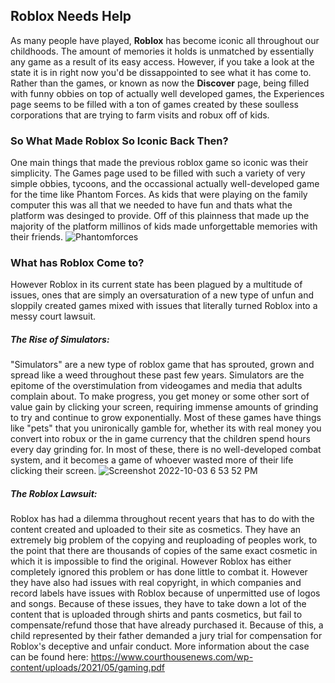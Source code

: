 ## Roblox Needs Help
As many people have played, **Roblox** has become iconic all throughout our childhoods.  The amount of memories it holds is unmatched by essentially any game as a result of its easy access. However, if you take a look at the state it is in right now you'd be dissappointed to see what it has come to. 
<br>
Rather than the games, or known as now the **Discover** page, being filled with funny obbies on top of actually well developed games, the Experiences page seems to be filled with a ton of games created by these soulless corporations that are trying to farm visits and robux off of kids.
<br>
### So What Made Roblox So Iconic Back Then?
One main things that made the previous roblox game so iconic was their simplicity.  The Games page used to be filled with such a variety of very simple obbies, tycoons, and the occassional actually well-developed game for the time like Phantom Forces.  As kids that were playing on the family computer this was all that we needed to have fun and thats what the platform was desinged to provide.  Off of this plainness that made up the majority of the platform millinos of kids made unforgettable memories with their friends.
![Phantomforces](https://user-images.githubusercontent.com/114502945/193718064-0d1018af-a067-4430-a846-3ab9dc401282.png)
<br>
### What has Roblox Come to?
However Roblox in its current state has been plagued by a multitude of issues, ones that are simply an oversaturation of a new type of unfun and sloppily created games mixed with issues that literally turned Roblox into a messy court lawsuit.
 ##### The Rise of Simulators:
"Simulators" are a new type of roblox game that has sprouted, grown and spread like a weed throughout these past few years.  Simulators are the epitome of the overstimulation from videogames and media that adults complain about.  To make progress, you get money or some other sort of value gain by clicking your screen, requiring immense amounts of grinding to try and continue to grow exponentially.  Most of these games have things like "pets" that you unironically gamble for, whether its with real money you convert into robux or the in game currency that the children spend hours every day grinding for.  In most of these, there is no well-developed combat system, and it becomes a game of whoever wasted more of their life clicking their screen.
![Screenshot 2022-10-03 6 53 52 PM](https://user-images.githubusercontent.com/114502945/193717731-13ba15d4-5e8d-49c5-894a-03166efd769e.png)
<br>
##### The Roblox Lawsuit:
Roblox has had a dilemma throughout recent years that has to do with the content created and uploaded to their site as cosmetics.  They have an extremely big problem of the copying and reuploading of peoples work, to the point that there are thousands of copies of the same exact cosmetic in which it is impossible to find the original.  However Roblox has either completely ignored this problem or has done little to combat it.  However they have also had issues with real copyright, in which companies and record labels have issues with Roblox because of unpermitted use of logos and songs.  Because of these issues, they have to take down a lot of the content that is uploaded through shirts and pants cosmetics, but fail to compensate/refund those that have already purchased it.  Because of this, a child represented by their father demanded a jury trial for compensation for Roblox's deceptive and unfair conduct.  More information about the case can be found here: https://www.courthousenews.com/wp-content/uploads/2021/05/gaming.pdf
